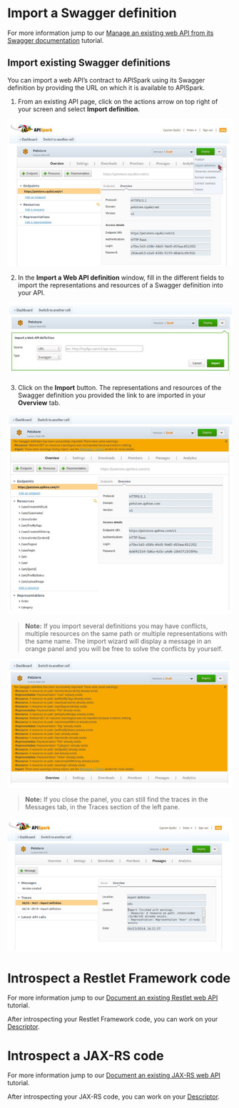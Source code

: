 # Import a Swagger definition

For more information jump to our [Manage an existing web API from its Swagger documentation](apispark/tutorials/api-for-vendors/manage-api-with-swagger "Manage an existing web API from its Swagger documentation") tutorial.

## Import existing Swagger definitions

You can import a web API’s contract to APISpark using its Swagger definition by providing the URL on which it is available to APISpark.

1. From an existing API page, click on the actions arrow on top right of your screen and select **Import definition**.

  ![Import definition](images/importswagger08.jpg "Import definition")

2. In the **Import a Web API definition** window, fill in the different fields to import the representations and resources of a Swagger definition into your API.

  ![Import definition](images/importswagger09.jpg "Import definition")

3. Click on the **Import** button. The representations and resources of the Swagger definition you provided the link to are imported in your **Overview** tab.

  ![Import definition](images/importswagger10.jpg "Import definition")


 >**Note:** If you import several definitions you may have conflicts, multiple resources on the same path or multiple representations with the same name. The import wizard will display a message in an orange panel and you will be free to solve the conflicts by yourself.

![Import definition](images/importswagger11.jpg "Import definition")

 >**Note:** If you close the panel, you can still find the traces in the Messages tab, in the Traces section of the left pane.

![Import definition](images/importswagger12.jpg "Import definition")


# Introspect a Restlet Framework code

For more information jump to our [Document an existing Restlet web API](apispark/tutorials/api-for-vendors/document-restlet-api "Document an existing Restlet web API") tutorial.

After introspecting your Restlet Framework code, you can work on your [Descriptor](apispark/guide/document/edit-descriptor "Descriptor").

# Introspect a JAX-RS code

For more information jump to our [Document an existing JAX-RS web API](apispark/tutorials/api-for-vendors/document-jax-rs-api "Document an existing JAX-RS web API") tutorial.

After introspecting your JAX-RS code, you can work on your [Descriptor](apispark/guide/document/edit-descriptor "Descriptor").
